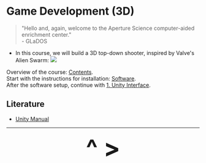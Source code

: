 # Game Development (3D)

>"Hello and, again, welcome to the Aperture Science computer-aided enrichment center."  
>\- GLaDOS

- In this course, we will build a 3D top-down shooter, inspired by Valve's Alien Swarm:
![](https://youtu.be/8ob7Y6spUW8)

Overview of the course: [Contents](job/Gamedev/Contents.md).  
Start with the instructions for installation: [Software](job/Gamedev/Software.md).  
After the software setup, continue with [1. Unity Interface](1-Init.md).

## Literature
- [Unity Manual](https://docs.unity3d.com/2021.3/Documentation/Manual/UnityManual.html)
---

<div align="center"><b>
  <a href="Contents.html" style="font-size:64px; text-decoration:none"> ^ </a>
  <a href="Software.html" style="font-size:64px; text-decoration:none"> > </a>
</b></div>
